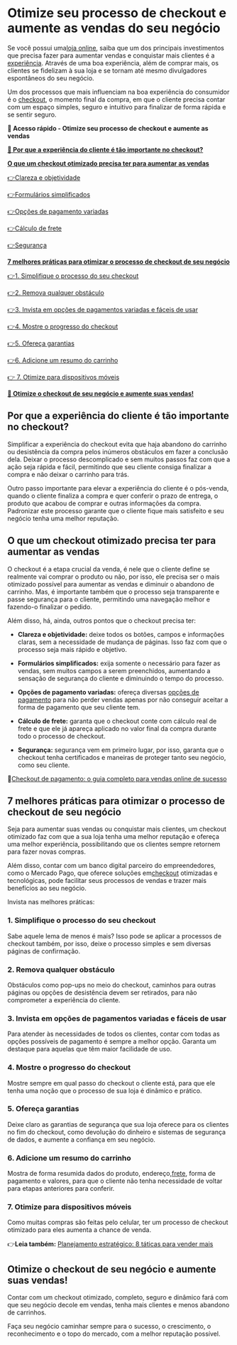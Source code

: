 # Otimize seu processo de checkout e aumente as vendas do seu negócio

Se você possui uma[loja online](https://meubolso.mercadopago.com.br/como-montar-uma-loja-online), saiba que um dos principais investimentos que precisa fazer para aumentar vendas e conquistar mais clientes é a [experiência](https://meubolso.mercadopago.com.br/criando-experiencias-de-compra-incriveis-no-seu-e-commerce). Através de uma boa experiência, além de comprar mais, os clientes se fidelizam à sua loja e se tornam até mesmo divulgadores espontâneos do seu negócio.

Um dos processos que mais influenciam na boa experiência do consumidor é o [checkout](https://meubolso.mercadopago.com.br/importancia-do-checkout), o momento final da compra, em que o cliente precisa contar com um espaço simples, seguro e intuitivo para finalizar de forma rápida e se sentir seguro.

**💙 Acesso rápido - Otimize seu processo de checkout e aumente as vendas**

**[🤔 Por que a experiência do cliente é tão importante no checkout?](#A)**

**[O que um checkout otimizado precisa ter para aumentar as vendas](#B)**

[](#C)[👉](#O)[Clareza e objetividade](#C)

[](#D)[👉](#O)[Formulários simplificados](#D)

[](#E)[👉](#O)[Opções de pagamento variadas](#E)

[](#F)[👉](#O)[Cálculo de frete](#F)

[](#G)[👉](#O)[Segurança](#G)

**[7 melhores práticas para otimizar o processo de checkout de seu negócio](#H)**

[](#I)[👉](#O)[1. Simplifique o processo do seu checkout](#I)

[](#J)[👉](#O)[2. Remova qualquer obstáculo](#J)

[](#K)[👉](#O)[3. Invista em opções de pagamentos variadas e fáceis de usar](#K)

[](#L)[👉](#O)[4. Mostre o progresso do checkout](#L)

[](#M)[👉](#O)[5. Ofereça garantias](#M)

[](#N)[👉](#O)[6. Adicione um resumo do carrinho](#N)

[👉 7. Otimize para dispositivos móveis](#O)

**[💙 Otimize o checkout de seu negócio e aumente suas vendas!](#P)**

[](#)
## Por que a experiência do cliente é tão importante no checkout?

Simplificar a experiência do checkout evita que haja abandono do carrinho ou desistência da compra pelos inúmeros obstáculos em fazer a conclusão dela. Deixar o processo descomplicado e sem muitos passos faz com que a ação seja rápida e fácil, permitindo que seu cliente consiga finalizar a compra e não deixar o carrinho para trás.

Outro passo importante para elevar a experiência do cliente é o pós-venda, quando o cliente finaliza a compra e quer conferir o prazo de entrega, o produto que acabou de comprar e outras informações da compra. Padronizar este processo garante que o cliente fique mais satisfeito e seu negócio tenha uma melhor reputação.

[](#)
## O que um checkout otimizado precisa ter para aumentar as vendas

O checkout é a etapa crucial da venda, é nele que o cliente define se realmente vai comprar o produto ou não, por isso, ele precisa ser o mais otimizado possível para aumentar as vendas e diminuir o abandono de carrinho. Mas, é importante também que o processo seja transparente e passe segurança para o cliente, permitindo uma navegação melhor e fazendo-o finalizar o pedido.

Além disso, há, ainda, outros pontos que o checkout precisa ter:

[](#)

- **Clareza e objetividade:** deixe todos os botões, campos e informações claras, sem a necessidade de mudança de páginas. Isso faz com que o processo seja mais rápido e objetivo.

- [](#)**Formulários simplificados:** exija somente o necessário para fazer as vendas, sem muitos campos a serem preenchidos, aumentando a sensação de segurança do cliente e diminuindo o tempo do processo.

- [](#)**Opções de pagamento variadas:** ofereça diversas [opções de pagamento](https://meubolso.mercadopago.com.br/por-que-oferecer-diversas-opcoes-de-pagamento-e-bom-para-seu-e-commerce) para não perder vendas apenas por não conseguir aceitar a forma de pagamento que seu cliente tem.

- [](#)**Cálculo de frete:** garanta que o checkout conte com cálculo real de frete e que ele já apareça aplicado no valor final da compra durante todo o processo de checkout.

- [](#)**Segurança:** segurança vem em primeiro lugar, por isso, garanta que o checkout tenha certificados e maneiras de proteger tanto seu negócio, como seu cliente.

📖[Checkout de pagamento: o guia completo para vendas online de sucesso](https://meubolso.mercadopago.com.br/guia-checkout-de-pagamento)

[](#)
## 7 melhores práticas para otimizar o processo de checkout de seu negócio

Seja para aumentar suas vendas ou conquistar mais clientes, um checkout otimizado faz com que a sua loja tenha uma melhor reputação e ofereça uma melhor experiência, possibilitando que os clientes sempre retornem para fazer novas compras.

Além disso, contar com um banco digital parceiro do empreendedores, como o Mercado Pago, que oferece soluções em[checkout](https://meubolso.mercadopago.com.br/checkout-mercado-pago) otimizadas e tecnológicas, pode facilitar seus processos de vendas e trazer mais benefícios ao seu negócio.

Invista nas melhores práticas:

[](#)
### 1. Simplifique o processo do seu checkout

Sabe aquele lema de menos é mais? Isso pode se aplicar a processos de checkout também, por isso, deixe o processo simples e sem diversas páginas de confirmação.

[](#)
### 2. Remova qualquer obstáculo

Obstáculos como pop-ups no meio do checkout, caminhos para outras páginas ou opções de desistência devem ser retirados, para não comprometer a experiência do cliente.

[](#)
### 3. Invista em opções de pagamentos variadas e fáceis de usar

Para atender às necessidades de todos os clientes, contar com todas as opções possíveis de pagamento é sempre a melhor opção. Garanta um destaque para aquelas que têm maior facilidade de uso.

[](#)
### 4. Mostre o progresso do checkout

Mostre sempre em qual passo do checkout o cliente está, para que ele tenha uma noção que o processo de sua loja é dinâmico e prático.

[](#)
### 5. Ofereça garantias

Deixe claro as garantias de segurança que sua loja oferece para os clientes no fim do checkout, como devolução do dinheiro e sistemas de segurança de dados, e aumente a confiança em seu negócio.

[](#)
### 6. Adicione um resumo do carrinho

Mostra de forma resumida dados do produto, endereço,[frete](https://meubolso.mercadopago.com.br/tabela-de-frete-o-que-e-e-como-ela-impacta-no-preco-dos-envios), forma de pagamento e valores, para que o cliente não tenha necessidade de voltar para etapas anteriores para conferir.

[](#)
### 7. Otimize para dispositivos móveis

Como muitas compras são feitas pelo celular, ter um processo de checkout otimizado para eles aumenta a chance de venda.

👉**Leia também:** [Planejamento estratégico: 8 táticas para vender mais](https://meubolso.mercadopago.com.br/guia-estrategico-para-vender-mais)

[](#)
## Otimize o checkout de seu negócio e aumente suas vendas!

Contar com um checkout otimizado, completo, seguro e dinâmico fará com que seu negócio decole em vendas, tenha mais clientes e menos abandono de carrinhos.

Faça seu negócio caminhar sempre para o sucesso, o crescimento, o reconhecimento e o topo do mercado, com a melhor reputação possível.